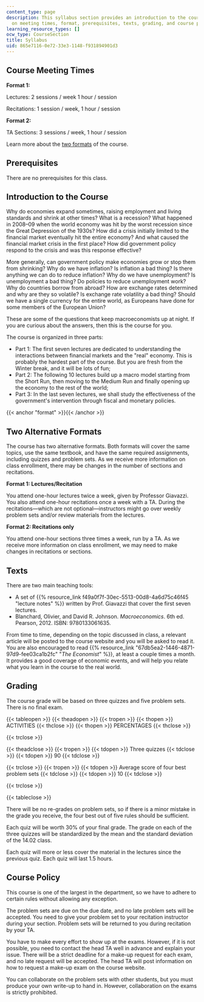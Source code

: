 ```yaml
---
content_type: page
description: This syllabus section provides an introduction to the course and information
  on meeting times, format, prerequisites, texts, grading, and course policy.
learning_resource_types: []
ocw_type: CourseSection
title: Syllabus
uid: 865e7116-0e72-33e3-1148-f931894901d3
---
```


Course Meeting Times
--------------------

**Format 1:**

Lectures: 2 sessions / week 1 hour / session

Recitations: 1 session / week, 1 hour / session

**Format 2:**

TA Sections: 3 sessions / week, 1 hour / session

Learn more about the [two formats](#format) of the course.

Prerequisites
-------------

There are no prerequisites for this class. 

Introduction to the Course
--------------------------

Why do economies expand sometimes, raising employment and living standards and shrink at other times? What is a recession? What happened in 2008–09 when the world economy was hit by the worst recession since the Great Depression of the 1930s? How did a crisis initially limited to the financial market eventually hit the entire economy? And what caused the financial market crisis in the first place? How did government policy respond to the crisis and was this response effective?

More generally, can government policy make economies grow or stop them from shrinking? Why do we have inflation? Is inflation a bad thing? Is there anything we can do to reduce inflation? Why do we have unemployment? Is unemployment a bad thing? Do policies to reduce unemployment work? Why do countries borrow from abroad? How are exchange rates determined and why are they so volatile? Is exchange rate volatility a bad thing? Should we have a single currency for the entire world, as Europeans have done for some members of the European Union?

These are some of the questions that keep macroeconomists up at night. If you are curious about the answers, then this is the course for you.

The course is organized in three parts:

*   Part 1: The first seven lectures are dedicated to understanding the interactions between financial markets and the "real" economy. This is probably the hardest part of the course. But you are fresh from the Winter break, and it will be lots of fun;
*   Part 2: The following 10 lectures build up a macro model starting from the Short Run, then moving to the Medium Run and finally opening up the economy to the rest of the world;
*   Part 3: In the last seven lectures, we shall study the effectiveness of the government's intervention through fiscal and monetary policies.

{{< anchor "format" >}}{{< /anchor >}}

Two Alternative Formats
-----------------------

The course has two alternative formats. Both formats will cover the same topics, use the same textbook, and have the same required assignments, including quizzes and problem sets. As we receive more information on class enrollment, there may be changes in the number of sections and recitations.

**Format 1: Lectures/Recitation**

You attend one-hour lectures twice a week, given by Professor Giavazzi. You also attend one-hour recitations once a week with a TA. During the recitations—which are not optional—instructors might go over weekly problem sets and/or review materials from the lectures.

**Format 2: Recitations only**

You attend one-hour sections three times a week, run by a TA. As we receive more information on class enrollment, we may need to make changes in recitations or sections.

Texts
-----

There are two main teaching tools:

*   A set of {{% resource_link f49a0f7f-30ec-5513-00d8-4a6d75c46f45 "lecture notes" %}} written by Prof. Giavazzi that cover the first seven lectures.
*   Blanchard, Olivier, and David R. Johnson. _Macroeconomics_. 6th ed. Pearson, 2012. ISBN: 9780133061635.

From time to time, depending on the topic discussed in class, a relevant article will be posted to the course website and you will be asked to read it. You are also encouraged to read {{% resource_link "67db5ea2-1446-4871-97d9-fee03ca1b2fc" "_The_ _Economist_" %}}, at least a couple times a month. It provides a good coverage of economic events, and will help you relate what you learn in the course to the real world.

Grading
-------

The course grade will be based on three quizzes and five problem sets. There is no final exam.

{{< tableopen >}}
{{< theadopen >}}
{{< tropen >}}
{{< thopen >}}
ACTIVITIES
{{< thclose >}}
{{< thopen >}}
PERCENTAGES
{{< thclose >}}

{{< trclose >}}

{{< theadclose >}}
{{< tropen >}}
{{< tdopen >}}
Three quizzes
{{< tdclose >}}
{{< tdopen >}}
90
{{< tdclose >}}

{{< trclose >}}
{{< tropen >}}
{{< tdopen >}}
Average score of four best problem sets
{{< tdclose >}}
{{< tdopen >}}
10
{{< tdclose >}}

{{< trclose >}}

{{< tableclose >}}

There will be no re-grades on problem sets, so if there is a minor mistake in the grade you receive, the four best out of five rules should be sufficient.

Each quiz will be worth 30% of your final grade. The grade on each of the three quizzes will be standardized by the mean and the standard deviation of the 14.02 class.

Each quiz will more or less cover the material in the lectures since the previous quiz. Each quiz will last 1.5 hours.

Course Policy
-------------

This course is one of the largest in the department, so we have to adhere to certain rules without allowing any exception.

The problem sets are due on the due date, and no late problem sets will be accepted. You need to give your problem set to your recitation instructor during your section. Problem sets will be returned to you during recitation by your TA.

You have to make every effort to show up at the exams. However, if it is not possible, you need to contact the head TA well in advance and explain your issue. There will be a strict deadline for a make-up request for each exam, and no late request will be accepted. The head TA will post information on how to request a make-up exam on the course website.

You can collaborate on the problem sets with other students, but you must produce your own write-up to hand in. However, collaboration on the exams is strictly prohibited.